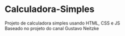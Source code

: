 # Calculadora-Simples
Projeto de calculadora simples usando HTML, CSS e JS <br>
Baseado no projeto do canal Gustavo Neitzke
